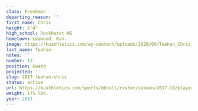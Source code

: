 ```yaml
---
class: Freshman
departing_reason: ''
first_name: Chris
height: 6'4"
high_school: Rockhurst HS
hometown: Leawood, Kan.
image: https://kuathletics.com/wp-content/uploads/2020/09/Teahan_Chris_09082020-600x500.jpg
last_name: Teahan
notes: ''
number: 12
position: Guard
projected: ''
slug: 2017-teahan-chris
status: active
url: https://kuathletics.com/sports/mbball/roster/season/2017-18/player/chris-teahan/
weight: 175 lbs.
year: 2017
---
```

